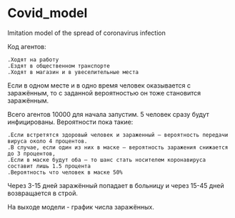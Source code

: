 # Covid_model
Imitation model of the spread of coronavirus infection

Код агентов: 
    
    .Ходят на работу
    .Ездят в общественном транспорте
    .Ходят в магазин и в увеселительные места
     
Если в одном месте и в одно время человек оказывается с заражённым, 
то с заданной вероятностью он тоже становится заражённым. 

Всего агентов 10000 для начала запустим. 5 человек сразу будут инфицированы. 
Вероятности пока такие:

    .Если встретятся здоровый человек и зараженный — вероятность передачи вируса около 4 процентов. 
    .В случае, если один из них в маске — вероятность заражения снижается до 3 процентов, 
    .Если в маске будут оба — то шанс стать носителем коронавируса составит лишь 1.5 процента
    .Вероятность что человек в маске 50%
     
Через 3-15 дней заражённый попадает в больницу и через 15-45 дней возвращается в строй. 

На выходе модели - график числа заражённых.
